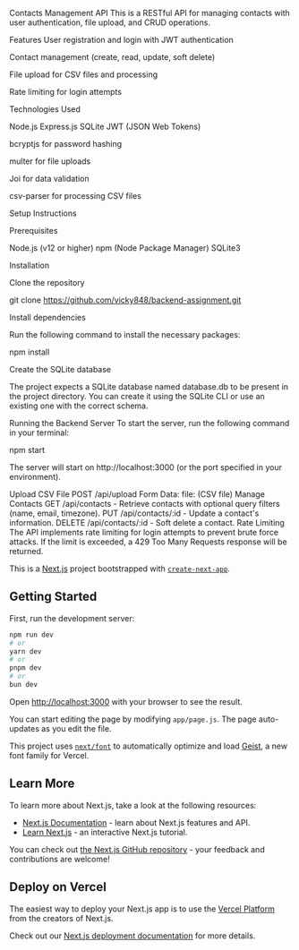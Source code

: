 















Contacts Management API
This is a RESTful API for managing contacts with user authentication, file upload, and CRUD operations.


Features
User registration and login with JWT authentication

Contact management (create, read, update, soft delete)

File upload for CSV files and processing

Rate limiting for login attempts


Technologies Used

Node.js
Express.js
SQLite
JWT (JSON Web Tokens)

bcryptjs for password hashing

multer for file uploads

Joi for data validation

csv-parser for processing CSV files




Setup Instructions


Prerequisites

Node.js (v12 or higher)
npm (Node Package Manager)
SQLite3





Installation

Clone the repository

git clone https://github.com/vicky848/backend-assignment.git


Install dependencies

Run the following command to install the necessary packages:


npm install



Create the SQLite database

The project expects a SQLite database named database.db to be present in the project directory. You can create it using the SQLite CLI or use an existing one with the correct schema.


Running the Backend Server
To start the server, run the following command in your terminal:

npm start



The server will start on http://localhost:3000 (or the port specified in your environment).




Upload CSV File
POST /api/upload
Form Data:
file: (CSV file)
Manage Contacts
GET /api/contacts - Retrieve contacts with optional query filters (name, email, timezone).
PUT /api/contacts/:id - Update a contact's information.
DELETE /api/contacts/:id - Soft delete a contact.
Rate Limiting
The API implements rate limiting for login attempts to prevent brute force attacks. If the limit is exceeded, a 429 Too Many Requests response will be returned.

















This is a [Next.js](https://nextjs.org) project bootstrapped with [`create-next-app`](https://nextjs.org/docs/app/api-reference/cli/create-next-app).

## Getting Started

First, run the development server:

```bash
npm run dev
# or
yarn dev
# or
pnpm dev
# or
bun dev
```

Open [http://localhost:3000](http://localhost:3000) with your browser to see the result.

You can start editing the page by modifying `app/page.js`. The page auto-updates as you edit the file.

This project uses [`next/font`](https://nextjs.org/docs/app/building-your-application/optimizing/fonts) to automatically optimize and load [Geist](https://vercel.com/font), a new font family for Vercel.

## Learn More

To learn more about Next.js, take a look at the following resources:

- [Next.js Documentation](https://nextjs.org/docs) - learn about Next.js features and API.
- [Learn Next.js](https://nextjs.org/learn) - an interactive Next.js tutorial.

You can check out [the Next.js GitHub repository](https://github.com/vercel/next.js) - your feedback and contributions are welcome!

## Deploy on Vercel

The easiest way to deploy your Next.js app is to use the [Vercel Platform](https://vercel.com/new?utm_medium=default-template&filter=next.js&utm_source=create-next-app&utm_campaign=create-next-app-readme) from the creators of Next.js.

Check out our [Next.js deployment documentation](https://nextjs.org/docs/app/building-your-application/deploying) for more details.
